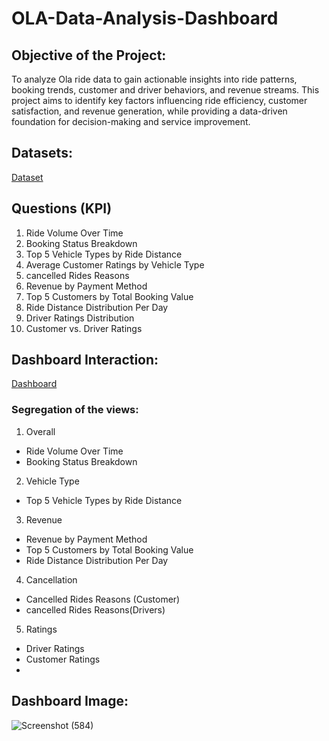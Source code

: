# OLA-Data-Analysis-Dashboard
## Objective of the Project:
To analyze Ola ride data to gain actionable insights into ride patterns, booking trends, customer and driver behaviors, and revenue streams. This project aims to identify key factors influencing ride efficiency, customer satisfaction, and revenue generation, while providing a data-driven foundation for decision-making and service improvement.

## Datasets:
<a href="https://github.com/omsingh2020/OLA-Data-Analysis-Dashboard/blob/main/Bookings.csv">Dataset </a>

## Questions (KPI)
1. Ride Volume Over Time
2. Booking Status Breakdown
3. Top 5 Vehicle Types by Ride Distance
4. Average Customer Ratings by Vehicle Type
5. cancelled Rides Reasons
6. Revenue by Payment Method
7. Top 5 Customers by Total Booking Value
8. Ride Distance Distribution Per Day
9. Driver Ratings Distribution
10. Customer vs. Driver Ratings

## Dashboard Interaction:
<a href="https://app.powerbi.com/view?r=eyJrIjoiNzYwZWIxMzktZjNhMC00YmU4LTg2YWItNDFlMjcwM2E3MGVkIiwidCI6IjA1MmM5MTliLWFmN2YtNDVkOS1iZDE0LWI1Y2I1ZTM5NjhkMyJ9">Dashboard </a>
### Segregation of the views:
1. Overall
- Ride Volume Over Time
- Booking Status Breakdown
2. Vehicle Type
- Top 5 Vehicle Types by Ride Distance
3. Revenue
- Revenue by Payment Method
- Top 5 Customers by Total Booking Value
- Ride Distance Distribution Per Day
4. Cancellation
- Cancelled Rides Reasons (Customer)
- cancelled Rides Reasons(Drivers)
5. Ratings
- Driver Ratings
- Customer Ratings
- 
## Dashboard Image:
![Screenshot (584)](https://github.com/user-attachments/assets/5a91a52d-48e8-4c51-b169-1e6910fc243b)
